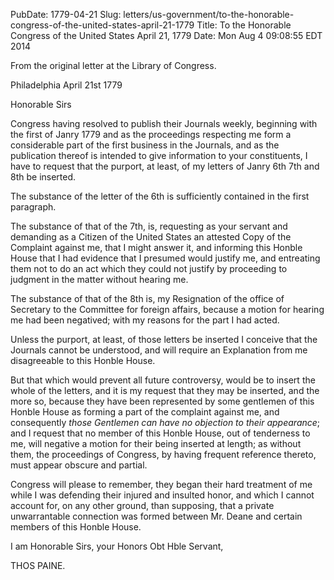PubDate: 1779-04-21
Slug: letters/us-government/to-the-honorable-congress-of-the-united-states-april-21-1779
Title: To the Honorable Congress of the United States  April 21, 1779
Date: Mon Aug  4 09:08:55 EDT 2014

   From the original letter at the Library of Congress.
   
   Philadelphia April 21st 1779
   
   Honorable Sirs

   Congress having resolved to publish their Journals weekly, beginning with
   the first of Janry 1779 and as the proceedings respecting me form a
   considerable part of the first business in the Journals, and as the
   publication thereof is intended to give information to your constituents, I
   have to request that the purport, at least, of my letters of Janry 6th
   7th and 8th be inserted.

   The substance of the letter of the 6th is sufficiently contained in the
   first paragraph.

   The substance of that of the 7th, is, requesting as your servant and
   demanding as a Citizen of the United States an attested Copy of the
   Complaint against me, that I might answer it, and informing this Honble
   House that I had evidence that I presumed would justify me, and entreating
   them not to do an act which they could not justify by proceeding to
   judgment in the matter without hearing me.

   The substance of that of the 8th is, my Resignation of the office of
   Secretary to the Committee for foreign affairs, because a motion for
   hearing me had been negatived; with my reasons for the part I had acted.

   Unless the purport, at least, of those letters be inserted I conceive that
   the Journals cannot be understood, and will require an Explanation from me
   disagreeable to this Honble House.

   But that which would prevent all future controversy, would be to insert the
   whole of the letters, and it is my request that they may be inserted, and
   the more so, because they have been represented by some gentlemen of this
   Honble House as forming a part of the complaint against me, and
   consequently *those Gentlemen can have no objection to their appearance*;
   and I request that no member of this Honble House, out of tenderness to
   me, will negative a motion for their being inserted at length; as
   without them, the proceedings of Congress, by having frequent reference
   thereto, must appear obscure and partial.

   Congress will please to remember, they began their hard treatment of me
   while I was defending their injured and insulted honor, and which I cannot
   account for, on any other ground, than supposing, that a private
   unwarrantable connection was formed between Mr. Deane and certain members
   of this Honble House.

   I am Honorable Sirs, your Honors Obt Hble Servant,

   THOS PAINE.


